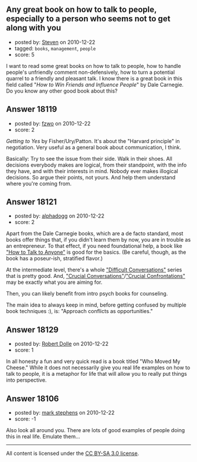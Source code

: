 ## Any great book on how to talk to people, especially to a person who seems not to get along with you

- posted by: [Steven](https://stackexchange.com/users/-1/2233-steven) on 2010-12-22
- tagged: `books`, `management`, `people`
- score: 5

I want to read some great books on how to talk to people, how to handle people's unfriendly comment non-defensively, how to turn a potential quarrel to a friendly and pleasant talk. I know there is a great book in this field called "*How to Win Friends and Influence People*" by Dale Carnegie. Do you know any other good book about this?


## Answer 18119

- posted by: [fzwo](https://stackexchange.com/users/-1/5910-fzwo) on 2010-12-22
- score: 2

*Getting to Yes* by Fisher/Ury/Patton. It's about the "Harvard principle" in negotiation. Very useful as a general book about communication, I think.

Basically: Try to see the issue from their side. Walk in their shoes. All decisions everybody makes are logical, from their standpoint, with the info they have, and with their interests in mind. Nobody ever makes illogical decisions. So argue their points, not yours. And help them understand where you're coming from.


## Answer 18121

- posted by: [alphadogg](https://stackexchange.com/users/-1/3197-alphadogg) on 2010-12-22
- score: 2

<p>Apart from the Dale Carnegie books, which are a de facto standard, most books offer things that, if you didn't learn them by now, you are in trouble as an entrepreneur. To that effect, if you need foundational help, a book like <a href="http://rads.stackoverflow.com/amzn/click/007141858X" rel="nofollow">"How to Talk to Anyone"</a> is good for the basics. (Be careful, though, as the book has a poseur-ish, stratified flavor.)</p>

<p>At the intermediate level, there's a whole <a href="http://rads.stackoverflow.com/amzn/click/0143118447" rel="nofollow">"Difficult Conversations"</a> series that is pretty good. And, <a href="http://rads.stackoverflow.com/amzn/click/0071401946" rel="nofollow">"Crucial Conversations"</a>/<a href="http://rads.stackoverflow.com/amzn/click/0071446524" rel="nofollow">"Crucial Confrontations"</a> may be exactly what you are aiming for.</p>

<p>Then, you can likely benefit from intro psych books for counseling.</p>

<p>The main idea to always keep in mind, before getting confused by multiple book techniques :), is: "Approach conflicts as opportunities."</p>



## Answer 18129

- posted by: [Robert Dolle](https://stackexchange.com/users/-1/6122-robert-dolle) on 2010-12-22
- score: 1

In all honesty a fun and very quick read is a book titled "Who Moved My Cheese."  While it does not necessarily give you real life examples on how to talk to people, it is a metaphor for life that will allow you to really put things into perspective.  


## Answer 18106

- posted by: [mark stephens](https://stackexchange.com/users/-1/212-mark-stephens) on 2010-12-22
- score: -1

Also look all around you. There are lots of good examples of people doing this in real life. Emulate them...



---

All content is licensed under the [CC BY-SA 3.0 license](https://creativecommons.org/licenses/by-sa/3.0/).
